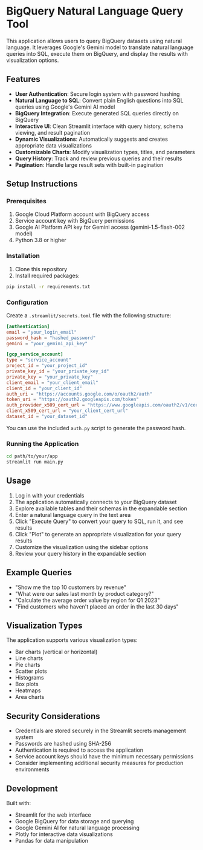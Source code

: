 # BigQuery Natural Language Query Tool

This application allows users to query BigQuery datasets using natural language. It leverages Google's Gemini model to translate natural language queries into SQL, execute them on BigQuery, and display the results with visualization options.

## Features

- **User Authentication**: Secure login system with password hashing
- **Natural Language to SQL**: Convert plain English questions into SQL queries using Google's Gemini AI model
- **BigQuery Integration**: Execute generated SQL queries directly on BigQuery
- **Interactive UI**: Clean Streamlit interface with query history, schema viewing, and result pagination
- **Dynamic Visualizations**: Automatically suggests and creates appropriate data visualizations
- **Customizable Charts**: Modify visualization types, titles, and parameters
- **Query History**: Track and review previous queries and their results
- **Pagination**: Handle large result sets with built-in pagination

## Setup Instructions

### Prerequisites

1. Google Cloud Platform account with BigQuery access
2. Service account key with BigQuery permissions
3. Google AI Platform API key for Gemini access (gemini-1.5-flash-002 model)
4. Python 3.8 or higher

### Installation

1. Clone this repository
2. Install required packages:

```bash
pip install -r requirements.txt
```

### Configuration

Create a `.streamlit/secrets.toml` file with the following structure:

```toml
[authentication]
email = "your_login_email"
password_hash = "hashed_password"
gemini = "your_gemini_api_key"

[gcp_service_account]
type = "service_account"
project_id = "your_project_id"
private_key_id = "your_private_key_id"
private_key = "your_private_key"
client_email = "your_client_email"
client_id = "your_client_id"
auth_uri = "https://accounts.google.com/o/oauth2/auth"
token_uri = "https://oauth2.googleapis.com/token"
auth_provider_x509_cert_url = "https://www.googleapis.com/oauth2/v1/certs"
client_x509_cert_url = "your_client_cert_url"
dataset_id = "your_dataset_id"
```

You can use the included `auth.py` script to generate the password hash.

### Running the Application

```bash
cd path/to/your/app
streamlit run main.py
```

## Usage

1. Log in with your credentials
2. The application automatically connects to your BigQuery dataset
3. Explore available tables and their schemas in the expandable section
4. Enter a natural language query in the text area
5. Click "Execute Query" to convert your query to SQL, run it, and see results
6. Click "Plot" to generate an appropriate visualization for your query results
7. Customize the visualization using the sidebar options
8. Review your query history in the expandable section

## Example Queries

- "Show me the top 10 customers by revenue"
- "What were our sales last month by product category?"
- "Calculate the average order value by region for Q1 2023"
- "Find customers who haven't placed an order in the last 30 days"

## Visualization Types

The application supports various visualization types:
- Bar charts (vertical or horizontal)
- Line charts
- Pie charts
- Scatter plots
- Histograms
- Box plots
- Heatmaps
- Area charts

## Security Considerations

- Credentials are stored securely in the Streamlit secrets management system
- Passwords are hashed using SHA-256
- Authentication is required to access the application
- Service account keys should have the minimum necessary permissions
- Consider implementing additional security measures for production environments

## Development

Built with:
- Streamlit for the web interface
- Google BigQuery for data storage and querying
- Google Gemini AI for natural language processing
- Plotly for interactive data visualizations
- Pandas for data manipulation
